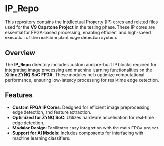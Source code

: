 # IP_Repo  

This repository contains the Intellectual Property (IP) cores and related files used for the **V9 Capstone Project** in the testing phase. These IP cores are essential for FPGA-based processing, enabling efficient and high-speed execution of the real-time plant edge detection system.  

## Overview  
The **IP_Repo** directory includes custom and pre-built IP blocks required for integrating image processing and machine learning functionalities on the **Xilinx ZYNQ SoC FPGA**. These modules help optimize computational performance, ensuring low-latency processing for real-time edge detection.  


## Features  
- **Custom FPGA IP Cores**: Designed for efficient image preprocessing, edge detection, and feature extraction.  
- **Optimized for ZYNQ SoC**: Utilizes hardware acceleration for real-time edge detection.  
- **Modular Design**: Facilitates easy integration with the main FPGA project.  
- **Support for AI Models**: Includes components for interfacing with machine learning classifiers.  


